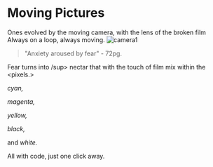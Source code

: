 # Moving Pictures
Ones evolved by the moving camera, with the lens of the broken film
 Always on a loop, always moving.
![camera1](https://marshall-usa.com/blog/wp-content/uploads/2018/05/camera-dslr-lens-8964-1-scaled.jpg)
> "Anxiety aroused by fear" - 72pg.

Fear turns into <sweet>/sup>
nectar that <roots> with the touch of film mix within the <pixels.>

_cyan,_

_magenta,_

_yellow,_

_black,_

and _white._

All with code, just one click away.






